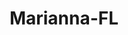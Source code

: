 ---
title: Marianna-FL
slug: marianna-fl
f_state:
- cms/state/florida.md
f_locations:
- cms/payday-loan/advance-america-1551.md
- cms/payday-loan/check-into-cash-inc-13044.md
- cms/payday-loan/check-man-13775.md
- cms/payday-loan/first-america-cash-advance-18161.md
- cms/payday-loan/first-america-cash-advance-18171.md
- cms/payday-loan/first-america-cash-advance-18172.md
updated-on: '2024-05-30T13:41:28.615Z'
created-on: '2024-05-30T13:41:28.615Z'
published-on: '2024-05-30T13:54:32.469Z'
f_city: Marianna
layout: '[city].html'
tags: city
---